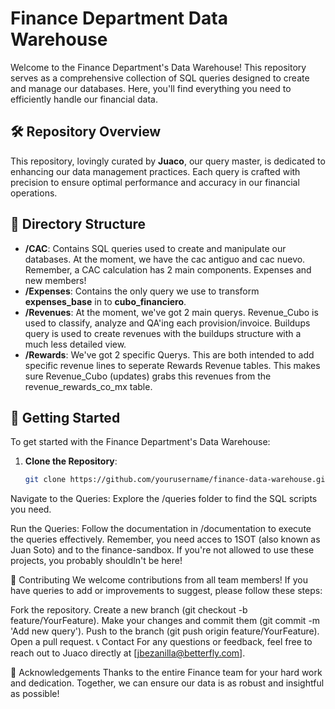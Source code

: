 # Finance Department Data Warehouse

Welcome to the Finance Department's Data Warehouse! This repository serves as a comprehensive collection of SQL queries designed to create and manage our databases. Here, you'll find everything you need to efficiently handle our financial data.

## 🛠️ Repository Overview

This repository, lovingly curated by **Juaco**, our query master, is dedicated to enhancing our data management practices. Each query is crafted with precision to ensure optimal performance and accuracy in our financial operations.

## 📂 Directory Structure

- **/CAC**: Contains SQL queries used to create and manipulate our databases. At the moment, we have the cac antiguo and cac nuevo. Remember, a CAC calculation has 2 main components. Expenses and new members!
- **/Expenses**: Contains the only query we use to transform **expenses_base** in to **cubo_financiero**.
- **/Revenues**: At the moment, we've got 2 main querys. Revenue_Cubo is used to classify, analyze and QA'ing each provision/invoice. Buildups query is used to create revenues with the buildups structure with a much less detailed view.
- **/Rewards**: We've got 2 specific Querys. This are both intended to add specific revenue lines to seperate Rewards Revenue tables. This makes sure Revenue_Cubo (updates) grabs this revenues from the revenue_rewards_co_mx table.

## 📖 Getting Started

To get started with the Finance Department's Data Warehouse:

1. **Clone the Repository**:
   ```bash
   git clone https://github.com/yourusername/finance-data-warehouse.git
Navigate to the Queries: Explore the /queries folder to find the SQL scripts you need.

Run the Queries: Follow the documentation in /documentation to execute the queries effectively.
Remember, you need acces to 1SOT (also known as Juan Soto) and to the finance-sandbox. If you're not allowed to use these projects, you probably shouldln't be here!

👥 Contributing
We welcome contributions from all team members! If you have queries to add or improvements to suggest, please follow these steps:

Fork the repository.
Create a new branch (git checkout -b feature/YourFeature).
Make your changes and commit them (git commit -m 'Add new query').
Push to the branch (git push origin feature/YourFeature).
Open a pull request.
📞 Contact
For any questions or feedback, feel free to reach out to Juaco directly at [jbezanilla@betterfly.com].

🌟 Acknowledgements
Thanks to the entire Finance team for your hard work and dedication. Together, we can ensure our data is as robust and insightful as possible!